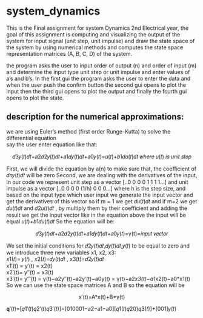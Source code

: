 # system_dynamics


This is the Final assignment for system Dynamics 2nd Electrical year, the goal of this assignment is computing and visualizing the output of the system for input signal (unit step, unit impulse) and draw the state space of the system by using numerical methods and computes the state space representation matrices (A, B, C, D) of the system. 

the program asks the user to input order of output (n) and order of input (m) and determine the input type unit step or unit impulse and enter values of a’s and b’s.
In the first gui the program asks the user to enter the data and when the user push the confirm button the second gui opens to plot the input then the third gui opens to plot the output and finally the fourth gui opens to plot the state.  


## description for the numerical approximations: 

we are using Euler’s method (first order Runge-Kutta) to solve the differential equation  
say the user enter equation like that:    
<p align="center">  𝑑3𝑦(𝑡)𝑑𝑡+𝑎2𝑑2𝑦(𝑡)𝑑𝑡+𝑎1𝑑𝑦(𝑡)𝑑𝑡+𝑎0𝑦(𝑡)=𝑢(𝑡)+𝑏1𝑑𝑢(𝑡)𝑑𝑡 𝑤ℎ𝑒𝑟𝑒 𝑢(𝑡) 𝑖𝑠 𝑢𝑛𝑖𝑡 𝑠𝑡𝑒𝑝  </p>  

First, we will divide the equation by a(n) to make sure that, the coefficient of 𝑑𝑛𝑦(𝑡)𝑑𝑡 will be zero Second, we are dealing with the derivatives of the input, In our code we represent unit step as a vector [..0 0 0 0 1 1 1 1...] and unit impulse as a vector [..0 0 0 0 (1/h) 0 0 0...] where h is the step size, and based on the input type which user input we generate the input vector and get the derivatives of this vector so if m = 1 we get 𝑑𝑢(𝑡)𝑑𝑡 and if m=2 we get 𝑑𝑢(𝑡)𝑑𝑡 and 𝑑2𝑢(𝑡)𝑑𝑡 , by multiply them by their coefficient and adding the result we get the input vector like in the equation above the input will be equal 𝑢(𝑡)+𝑏1𝑑𝑢(𝑡)𝑑𝑡 So the equation will be:                           
                                             <p align="center">  𝑑3𝑦(𝑡)𝑑𝑡+𝑎2𝑑2𝑦(𝑡)𝑑𝑡+𝑎1𝑑𝑦(𝑡)𝑑𝑡+𝑎0𝑦(𝑡)=γ(t)=𝑖𝑛𝑝𝑢𝑡 𝑣𝑒𝑐𝑡𝑜𝑟 </p>
                                             
We set the initial conditions for 𝑑2𝑦(𝑡)𝑑𝑡,𝑑𝑦(𝑡)𝑑𝑡,𝑦(𝑡) to be equal to zero and we introduce three new variables x1, x2, x3:   
𝑥1(𝑡)= 𝑦(𝑡) , 𝑥2(𝑡)=𝑑𝑦(𝑡)𝑑𝑡 , x3(t)=𝑑2𝑦(𝑡)𝑑𝑡   
x1′(t) = y′(t) = x2(t)   
x2′(t)= y′′(t) = x3(t)    
x3′(t)= y′′′(t) = γ(t)−a2y′′(t)−a2y′(t)−a0y(t) = γ(t)−a2*x3(t)−a1*x2(t)−a0*x1(t)  
So we can use the state space matrices A and B so the equation will be  
 <p align="center"> x′(t)=A*x(t)+B*γ(t) </p>  
 𝐪′(𝑡)=[𝑞1′(𝑡)𝑞2′(𝑡)𝑞3′(𝑡)]=[010001−𝑎2−𝑎1−𝑎0][𝑞1(𝑡)𝑞2(𝑡)𝑞3(𝑡)]+[001]𝛾(𝑡)
